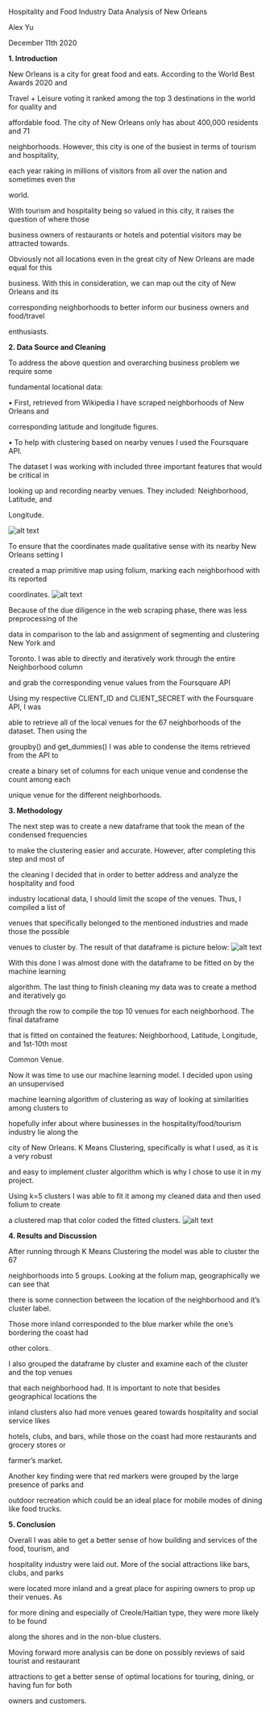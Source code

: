 

Hospitality and Food Industry Data Analysis of New Orleans

Alex Yu

December 11th 2020

**1. Introduction**

New Orleans is a city for great food and eats. According to the World Best Awards 2020 and

Travel + Leisure voting it ranked among the top 3 destinations in the world for quality and

affordable food. The city of New Orleans only has about 400,000 residents and 71

neighborhoods. However, this city is one of the busiest in terms of tourism and hospitality,

each year raking in millions of visitors from all over the nation and sometimes even the

world.

With tourism and hospitality being so valued in this city, it raises the question of where those

business owners of restaurants or hotels and potential visitors may be attracted towards.

Obviously not all locations even in the great city of New Orleans are made equal for this

business. With this in consideration, we can map out the city of New Orleans and its

corresponding neighborhoods to better inform our business owners and food/travel

enthusiasts.

**2. Data Source and Cleaning**

To address the above question and overarching business problem we require some

fundamental locational data:

• First, retrieved from Wikipedia I have scraped neighborhoods of New Orleans and

corresponding latitude and longitude figures.

• To help with clustering based on nearby venues I used the Foursquare API.

The dataset I was working with included three important features that would be critical in

looking up and recording nearby venues. They included: Neighborhood, Latitude, and

Longitude.

![alt text](https://github.com/ay3xqa/Coursera_Capstone/blob/main/img/img2.png?raw=true)



To ensure that the coordinates made qualitative sense with its nearby New Orleans setting I

created a map primitive map using folium, marking each neighborhood with its reported

coordinates.
![alt text](https://github.com/ay3xqa/Coursera_Capstone/blob/main/img/img4.png?raw=true)

Because of the due diligence in the web scraping phase, there was less preprocessing of the

data in comparison to the lab and assignment of segmenting and clustering New York and

Toronto. I was able to directly and iteratively work through the entire Neighborhood column

and grab the corresponding venue values from the Foursquare API





Using my respective CLIENT\_ID and CLIENT\_SECRET with the Foursquare API, I was

able to retrieve all of the local venues for the 67 neighborhoods of the dataset. Then using the

groupby() and get\_dummies() I was able to condense the items retrieved from the API to

create a binary set of columns for each unique venue and condense the count among each

unique venue for the different neighborhoods.

**3. Methodology**

The next step was to create a new dataframe that took the mean of the condensed frequencies

to make the clustering easier and accurate. However, after completing this step and most of

the cleaning I decided that in order to better address and analyze the hospitality and food

industry locational data, I should limit the scope of the venues. Thus, I compiled a list of

venues that specifically belonged to the mentioned industries and made those the possible

venues to cluster by. The result of that dataframe is picture below:
![alt text](https://github.com/ay3xqa/Coursera_Capstone/blob/main/img/img1.png?raw=true)

With this done I was almost done with the dataframe to be fitted on by the machine learning

algorithm. The last thing to finish cleaning my data was to create a method and iteratively go

through the row to compile the top 10 venues for each neighborhood. The final dataframe

that is fitted on contained the features: Neighborhood, Latitude, Longitude, and 1st-10th most

Common Venue.

Now it was time to use our machine learning model. I decided upon using an unsupervised

machine learning algorithm of clustering as way of looking at similarities among clusters to

hopefully infer about where businesses in the hospitality/food/tourism industry lie along the

city of New Orleans. K Means Clustering, specifically is what I used, as it is a very robust

and easy to implement cluster algorithm which is why I chose to use it in my project.





Using k=5 clusters I was able to fit it among my cleaned data and then used folium to create

a clustered map that color coded the fitted clusters.
![alt text](https://github.com/ay3xqa/Coursera_Capstone/blob/main/img/img3.png?raw=true)

**4. Results and Discussion**

After running through K Means Clustering the model was able to cluster the 67

neighborhoods into 5 groups. Looking at the folium map, geographically we can see that

there is some connection between the location of the neighborhood and it’s cluster label.

Those more inland corresponded to the blue marker while the one’s bordering the coast had

other colors.

I also grouped the dataframe by cluster and examine each of the cluster and the top venues

that each neighborhood had. It is important to note that besides geographical locations the

inland clusters also had more venues geared towards hospitality and social service likes

hotels, clubs, and bars, while those on the coast had more restaurants and grocery stores or

farmer’s market.

Another key finding were that red markers were grouped by the large presence of parks and

outdoor recreation which could be an ideal place for mobile modes of dining like food trucks.





**5. Conclusion**

Overall I was able to get a better sense of how building and services of the food, tourism, and

hospitality industry were laid out. More of the social attractions like bars, clubs, and parks

were located more inland and a great place for aspiring owners to prop up their venues. As

for more dining and especially of Creole/Haitian type, they were more likely to be found

along the shores and in the non-blue clusters.

Moving forward more analysis can be done on possibly reviews of said tourist and restaurant

attractions to get a better sense of optimal locations for touring, dining, or having fun for both

owners and customers.

